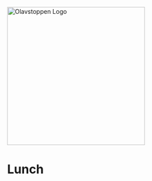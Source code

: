 <p >
  <a href="https://olavstoppen.no" target="blank"><img src="https://www.olavstoppen.no/wp-content/uploads/2018/06/logo-postive.png" width="320" alt="Olavstoppen Logo" /></a>
</p>

# Lunch 

